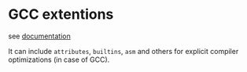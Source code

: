 # GCC extentions
see [documentation](https://gcc.gnu.org/onlinedocs/gcc/C-Extensions.html#C-Extensions)

It can include `attributes`, `builtins`, `asm` and others for explicit compiler optimizations (in case of GCC).
